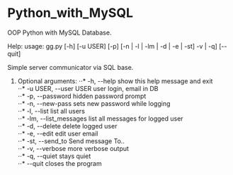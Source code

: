 # Python_with_MySQL
OOP Python with MySQL Database.

Help:
usage: gg.py [-h] [-u USER] [-p] [-n | -l | -lm | -d | -e | -st] -v | -q]
             [--quit]

Simple server communicator via SQL base.

1. Optional arguments:
⋅⋅*  -h, --help            show this help message and exit<br />
⋅⋅* -u USER, --user USER  user login, email in DB<br />
⋅⋅*  -p, --password        hidden password prompt<br />
⋅⋅*  -n, --new-pass        sets new password while logging<br />
⋅⋅*  -l, --list            list all users<br />
⋅⋅*  -lm, --list_messages  list all messages for logged user<br />
⋅⋅*  -d, --delete          delete logged user<br />
⋅⋅*  -e, --edit            edit user email<br />
⋅⋅*  -st, --send_to        Send message To..<br />
⋅⋅*  -v, --verbose         more verbose output<br />
⋅⋅* -q, --quiet            stays quiet<br />
⋅⋅*  --quit                closes the program<br />
